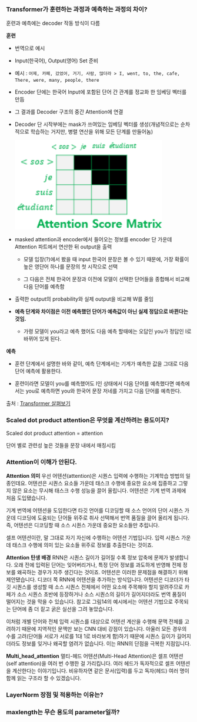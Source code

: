 ### Transformer가 훈련하는 과정과 예측하는 과정의 차이?

훈련과 예측에는 decoder 작동 방식이 다름

**훈련**

- 번역으로 예시

- Input(한국어), Output(영어) Set 준비
- 예시 : `어제, 카페, 갔었어, 거기, 사람, 많더라 > I, went, to, the, cafe, There, were, many, people, there`
- Encoder 단에는 한국어 Input에 포함된 단어 간 관계를 정교화 한 임베딩 벡터를 만듬
- 그 결과를 Decoder 구조의 중간 Attention에 연결
- Decoder 단 시작부에는 mask가 쓰여있는 임베딩 벡터를 생성(개념적으로는 순차적으로 학습하는 거지만, 병렬 연산을 위해 모든 단계를 만들어놈)

  <img alt='img16' src='./img/img16.png' style="width : 400px">

- masked attention과 encoder에서 들어오는 정보를 encoder 단 가운데 Attention 파트에서 연산한 뒤 output을 출력

  - 모델 입장(?)에서 봤을 때 input 한국어 문장은 볼 수 있기 때문에, 가장 확률이 높은 영단어 하나를 문장의 첫 시작으로 선택

  - 그 다음은 전체 한국어 문장과 이전에 모델이 선택한 단어들을 종합해서 비교해 다음 단어를 예측함

- 출력한 output의 probability와 실제 output을 비교해 W를 줄임

- **예측 단계와 차이점은 이전 예측했던 단어가 예측값이 아닌 실제 정답으로 바뀐다는 것임.**

  - 가령 모델이 you라고 예측 했어도 다음 예측 할때에는 오답인 you가 정답인 I로 바뀌어 있게 된다.

**예측**

- 훈련 단계에서 설명한 바와 같이, 예측 단계에서는 기계가 예측한 값을 그대로 다음 단어 예측에 활용한다.

- 훈련이라면 모델이 you를 예측했어도 I인 상태에서 다음 단어를 예측했다면 예측에서는 you로 예측하면 you와 한국어 문장 저네를 가지고 다음 단어를 예측한다.

출처 : <a href = 'https://ratsgo.github.io/nlpbook/docs/language_model/transformers/'> Transformer 살펴보기 </a>

### Scaled dot product attention은 무엇을 계산하려는 용도이지?

Scaled dot product attention = attention

단어 별로 관련성 높은 것들을 문장 내에서 매칭시킴

### Attention이 이해가 안된다.

**Attention 의미**
우선 어텐션(attention)은 시퀀스 입력에 수행하는 기계학습 방법의 일종인데요. 어텐션은 시퀀스 요소들 가운데 태스크 수행에 중요한 요소에 집중하고 그렇지 않은 요소는 무시해 태스크 수행 성능을 끌어 올립니다. 어텐션은 기계 번역 과제에 처음 도입됐습니다.

기계 번역에 어텐션을 도입한다면 타깃 언어를 디코딩할 때 소스 언어의 단어 시퀀스 가운데 디코딩에 도움되는 단어들 위주로 취사 선택해서 번역 품질을 끌어 올리게 됩니다. 즉, 어텐션은 디코딩할 때 소스 시퀀스 가운데 중요한 요소들만 추립니다.

셀프 어텐션이란, 말 그대로 자기 자신에 수행하는 어텐션 기법입니다. 입력 시퀀스 가운데 태스크 수행에 의미 있는 요소들 위주로 정보를 추출한다는 것이죠.

**Attention 탄생 배경**
RNN은 시퀀스 길이가 길어질 수록 정보 압축에 문제가 발생합니다. 오래 전에 입력된 단어는 잊어버리거나, 특정 단어 정보를 과도하게 반영해 전체 정보를 왜곡하는 경우가 자주 생긴다는 것이죠. 어텐션은 이러한 문제점을 해결하기 위해 제안됐습니다. 디코더 쪽 RNN에 어텐션을 추가하는 방식입니다. 어텐션은 디코더가 타깃 시퀀스를 생성할 때 소스 시퀀스 전체에서 어떤 요소에 주목해야 할지 알려주므로 카페가 소스 시퀀스 초반에 등장하거나 소스 시퀀스의 길이가 길어지더라도 번역 품질이 떨어지는 것을 막을 수 있습니다. 참고로 그림14의 예시에서는 어텐션 기법으로 주목되는 단어에 좀 더 짙고 굵은 실선을 그려 놓았습니다.

이처럼 개별 단어와 전체 입력 시퀀스를 대상으로 어텐션 계산을 수행해 문맥 전체를 고려하기 때문에 지역적인 문맥만 보는 CNN 대비 강점이 있습니다. 아울러 모든 경우의 수를 고려(단어들 서로가 서로를 1대 1로 바라보게 함)하기 때문에 시퀀스 길이가 길어지더라도 정보를 잊거나 왜곡할 염려가 없습니다. 이는 RNN의 단점을 극복한 지점입니다.

**Multi_head_attention**
멀티-헤드 어텐션(Multi-Head Attention)은 셀프 어텐션(self attention)을 여러 번 수행한 걸 가리킵니다. 여러 헤드가 독자적으로 셀프 어텐션을 계산한다는 이야기입니다. 비유하자면 같은 문서(입력)를 두고 독자(헤드) 여러 명이 함께 읽는 구조라 할 수 있겠습니다.

### LayerNorm 장점 및 적용하는 이유는?

### maxlength는 무슨 용도의 parameter일까?
